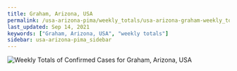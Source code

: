 ```yaml
---
title: Graham, Arizona, USA
permalink: /usa-arizona-pima/weekly_totals/usa-arizona-graham-weekly_totals.html
last_updated: Sep 14, 2021
keywords: ["Graham, Arizona, USA", "weekly totals"]
sidebar: usa-arizona-pima_sidebar
---
```


![Weekly Totals of Confirmed Cases for Graham, Arizona, USA](/covid_tracker/images/graphs/usa-arizona-graham-weekly_totals_graph.png)
